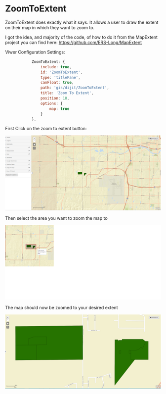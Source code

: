 # ZoomToExtent

ZoomToExtent does exactly what it says. It allows a user to draw the extent on their map in which they want to zoom to.

I got the idea, and majority of the code, of how to do it from the MapExtent project you can find here: https://github.com/ERS-Long/MapExtent

Viwer Configuration Settings:
```javascript
			ZoomToExtent: {
				include: true,
				id: 'ZoomToExtent',
				type: 'titlePane',
				canFloat: true,
				path: 'gis/dijit/ZoomToExtent',
				title: 'Zoom To Extent',
				position: 18,
				options: {
					map: true
				}
			},
```

First Click on the zoom to extent button:

![Screenshot](./screenshots/ZoomToExtent.ButtonClick.png)

Then select the area you want to zoom the map to

![Screenshot](./screenshots/ZoomToExtent.SelectArea.png)

The map should now be zoomed to your desired extent

![Screenshot](./screenshots/ZoomToExtent.ZoomedPicture.png)
